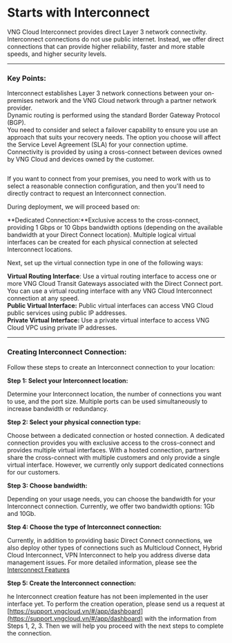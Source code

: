 # Starts with Interconnect

VNG Cloud Interconnect provides direct Layer 3 network connectivity. Interconnect connections do not use public internet. Instead, we offer direct connections that can provide higher reliability, faster and more stable speeds, and higher security levels.

***

### Key Points: <a href="#batdauvoiinterconnect-ychinh" id="batdauvoiinterconnect-ychinh"></a>

Interconnect establishes Layer 3 network connections between your on-premises network and the VNG Cloud network through a partner network provider.\
Dynamic routing is performed using the standard Border Gateway Protocol (BGP).\
You need to consider and select a failover capability to ensure you use an approach that suits your recovery needs. The option you choose will affect the Service Level Agreement (SLA) for your connection uptime.\
Connectivity is provided by using a cross-connect between devices owned by VNG Cloud and devices owned by the customer.

<figure><img src="https://docs.vngcloud.vn/download/attachments/64553619/image2023-9-8_14-30-47.png?version=1&#x26;modificationDate=1694158248000&#x26;api=v2" alt=""><figcaption></figcaption></figure>

If you want to connect from your premises, you need to work with us to select a reasonable connection configuration, and then you'll need to directly contract to request an Interconnect connection.

During deployment, we will proceed based on:

**Dedicated Connection:**Exclusive access to the cross-connect, providing 1 Gbps or 10 Gbps bandwidth options (depending on the available bandwidth at your Direct Connect location). Multiple logical virtual interfaces can be created for each physical connection at selected Interconnect locations.

Next, set up the virtual connection type in one of the following ways:

**Virtual Routing Interface**: Use a virtual routing interface to access one or more VNG Cloud Transit Gateways associated with the Direct Connect port. You can use a virtual routing interface with any VNG Cloud Interconnect connection at any speed.\
**Public Virtual Interface:** Public virtual interfaces can access VNG Cloud public services using public IP addresses.\
**Private Virtual Interface:** Use a private virtual interface to access VNG Cloud VPC using private IP addresses.

***

### Creating Interconnect Connection: <a href="#batdauvoiinterconnect-taoketnoiinterconnect" id="batdauvoiinterconnect-taoketnoiinterconnect"></a>

Follow these steps to create an Interconnect connection to your location:

**Step 1: Select your Interconnect location:**

Determine your Interconnect location, the number of connections you want to use, and the port size. Multiple ports can be used simultaneously to increase bandwidth or redundancy.

**Step 2: Select your physical connection type:**

Choose between a dedicated connection or hosted connection. A dedicated connection provides you with exclusive access to the cross-connect and provides multiple virtual interfaces. With a hosted connection, partners share the cross-connect with multiple customers and only provide a single virtual interface. However, we currently only support dedicated connections for our customers.

**Step 3: Choose bandwidth:**

Depending on your usage needs, you can choose the bandwidth for your Interconnect connection. Currently, we offer two bandwidth options: 1Gb and 10Gb.

**Step 4: Choose the type of Interconnect connection:**

Currently, in addition to providing basic Direct Connect connections, we also deploy other types of connections such as Multicloud Connect, Hybrid Cloud Interconnect, VPN Interconnect to help you address diverse data management issues. For more detailed information, please see the [Interconnect Features](interconnect-features.md)

**Step 5: Create the Interconnect connection:**

he Interconnect creation feature has not been implemented in the user interface yet. To perform the creation operation, please send us a request at [https://support.vngcloud.vn/#/app/dashboard](https://support.vngcloud.vn/#/app/dashboard) with the information from Steps 1, 2, 3. Then we will help you proceed with the next steps to complete the connection.
